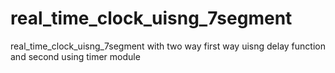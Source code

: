 # real_time_clock_uisng_7segment
real_time_clock_uisng_7segment with two way first way uisng delay function and second using timer module

